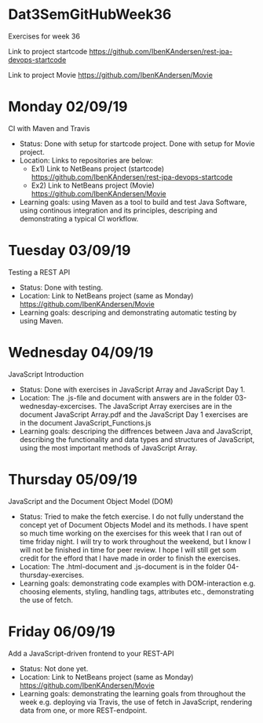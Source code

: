# Dat3SemGitHubWeek36
Exercises for week 36

Link to project startcode
https://github.com/IbenKAndersen/rest-jpa-devops-startcode

Link to project Movie
https://github.com/IbenKAndersen/Movie

# Monday 02/09/19
CI with Maven and Travis

- Status: Done with setup for startcode project. Done with setup for Movie project. 
- Location: Links to repositories are below:
    - Ex1) Link to NetBeans project (startcode) https://github.com/IbenKAndersen/rest-jpa-devops-startcode
    - Ex2) Link to NetBeans project (Movie) https://github.com/IbenKAndersen/Movie
- Learning goals: using Maven as a tool to build and test Java Software, using continous integration and its principles, descriping and demonstrating a typical CI workflow.

# Tuesday 03/09/19
Testing a REST API

- Status: Done with testing. 
- Location: Link to NetBeans project (same as Monday) https://github.com/IbenKAndersen/Movie
- Learning goals: descriping and demonstrating automatic testing by using Maven. 

# Wednesday 04/09/19
JavaScript Introduction

- Status: Done with exercises in JavaScript Array and JavaScript Day 1. 
- Location: The .js-file and document with answers are in the folder 03-wednesday-excercises. The JavaScript Array exercises are in the document JavaScript Array.pdf and the JavaScript Day 1 exercises are in the document JavaScript_Functions.js
- Learning goals: descriping the diffrences between Java and JavaScript, describing the functionality and data types and structures of JavaScript, using the most important methods of JavaScript Array. 

# Thursday 05/09/19
JavaScript and the Document Object Model (DOM)

- Status: Tried to make the fetch exercise. I do not fully understand the concept yet of Document Objects Model and its methods. I have spent so much time working on the exercises for this week that I ran out of time friday night. I will try to work throughout the weekend, but I know I will not be finished in time for peer review. I hope I will still get som credit for the efford that I have made in order to finish the exercises.
- Location: The .html-document and .js-document is in the folder 04-thursday-exercises. 
- Learning goals: demonstrating code examples with DOM-interaction e.g. choosing elements, styling, handling tags, attributes etc., demonstrating the use of fetch.  

# Friday 06/09/19
Add a JavaScript-driven frontend to your REST-API

- Status: Not done yet.
- Location: Link to NetBeans project (same as Monday) https://github.com/IbenKAndersen/Movie
- Learning goals: demonstrating the learning goals from throughout the week e.g. deploying via Travis, the use of fetch in JavaScript, rendering data from one, or more REST-endpoint. 
